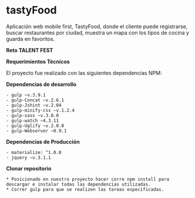# tastyFood
Aplicación web mobile first, TastyFood, donde el cliente puede registrarse, buscar restaurantes por ciudad, muestra un mapa con los tipos de cocina y guarda en favoritos.

**Reto TALENT FEST**

**Requerimientos Técnicos**

El proyecto fue realizado con las siguientes dependencias NPM:

**Dependencias de desarrollo**

    - gulp ~v.3.9.1
    - gulp-Concat ~v.2.6.1
    - gulp-Jshint ~v.2.04
    - gulp-minify-css ~v.1.2.4
    - gulp-sass ~v.3.0.0
    - gulp-watch ~4.3.11
    - gulp-Uglify ~v.2.0.0
    - gulp-Webserver ~0.9.1

**Dependencias de Producción**

    - materialize: ^1.0.0
    - jquery ~v.3.1.1

**Clonar repositorio**

    * Posicionado en nuestro proyecto hacer corre npm install para descargar e instalar todas las dependencias utilizadas. 
    * Correr gulp para que se realizen las tareas especificadas.
